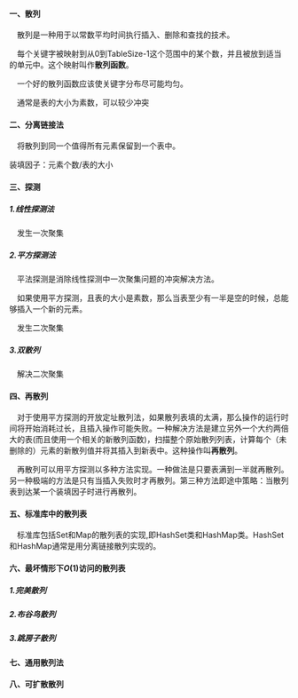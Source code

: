 #### 一、散列

&emsp;散列是一种用于以常数平均时间执行插入、删除和查找的技术。

&emsp;每个关键字被映射到从0到TableSize-1这个范围中的某个数，并且被放到适当的单元中。这个映射叫作**散列函数**。

&emsp;一个好的散列函数应该使关键字分布尽可能均匀。

&emsp;通常是表的大小为素数，可以较少冲突

#### 二、分离链接法

&emsp;将散列到同一个值得所有元素保留到一个表中。

装填因子：元素个数/表的大小

#### 三、探测

##### 1.线性探测法

&emsp;发生一次聚集

##### 2.平方探测法

&emsp;平法探测是消除线性探测中一次聚集问题的冲突解决方法。

&emsp;如果使用平方探测，且表的大小是素数，那么当表至少有一半是空的时候，总能够插入一个新的元素。

&emsp;发生二次聚集

##### 3.双散列

   &emsp;解决二次聚集



#### 四、再散列

&emsp;对于使用平方探测的开放定址散列法，如果散列表填的太满，那么操作的运行时间将开始消耗过长，且插入操作可能失败。一种解决方法是建立另外一个大约两倍大的表(而且使用一个相关的新散列函数)，扫描整个原始散列列表，计算每个（未删除的）元素的新散列值并将其插入到新表中。这种操作叫**再散列**。

&emsp;再散列可以用平方探测以多种方法实现。一种做法是只要表满到一半就再散列。另一种极端的方法是只有当插入失败时才再散列。第三种方法即途中策略：当散列表到达某一个装填因子时进行再散列。

#### 五、标准库中的散列表

&emsp;标准库包括Set和Map的散列表的实现,即HashSet类和HashMap类。HashSet和HashMap通常是用分离链接散列实现的。

#### 六、最坏情形下$O(1)$访问的散列表

##### 1.完美散列

##### 2.布谷鸟散列

##### 3.跳房子散列

#### 七、通用散列法

#### 八、可扩散散列



